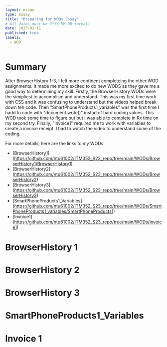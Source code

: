```yaml
---
layout: essay
type: essay
title: "Preparing for WODs Essay"
# All dates must be YYYY-MM-DD format!
date: 2023-02-11
published: true
labels:
  - WOD
---
```


<h1> Summary </h1>
<p>After BrowserHistory 1-3, I felt more confident completeing the other WOD assignments. It made me more excited to do new WODS as they gave me a good way to determining my skill. Firstly, the BrowserHistory WODs were the simipliest to accomplism and understand. This was my first time work with CSS and it was confusing to understand but the videos helped break down teh code. Then "SmartPhoneProducts1_variables" was the first time I hadd to code with "document.write()" instad of hard coding values. This WOD took some time to figure out but I was able to complete in Rx time on my second try. Finally, "Invoice1" required me to work with variables to create a invoice receipt. I had to watch the video to understand some of the coding. </p>

For more details, here are the links to my WODs: 
* [BrowserHistory1] (https://github.com/ntu61002/ITM352_S23_repo/tree/main/WODs/BrowserHistory1/BrowserHistory1)
* [BrowserHistory2] (https://github.com/ntu61002/ITM352_S23_repo/tree/main/WODs/BrowserHistory2)
* [BrowserHistory3] (https://github.com/ntu61002/ITM352_S23_repo/tree/main/WODs/BrowserHistory3)
* [SmartPhoneProducts1_Variables] (https://github.com/ntu61002/ITM352_S23_repo/tree/main/WODs/SmartPhoneProducts1_variables/SmartPhoneProducts1)
* [Invoice1] (https://github.com/ntu61002/ITM352_S23_repo/tree/main/WODs/Invoice1)

<h1> BrowserHistory 1 </h1>
<p> </p>
<h1> BrowserHistory 2 </h1>
<p> </p>
<h1> BrowserHistory 3 </h1>
<p> </p>
<h1> SmartPhoneProducts1_Variables </h1>
<p> </p>
<h1> Invoice 1 </h1>
<p> </p>
